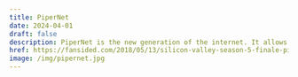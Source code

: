 ```yaml
---
title: PiperNet
date: 2024-04-01
draft: false
description: PiperNet is the new generation of the internet. It allows users to encrypt and control their own data, rather than having stored in a centralized server.
href: https://fansided.com/2018/05/13/silicon-valley-season-5-finale-piper-net-decentralized-internet-explained/
image: /img/pipernet.jpg
---
```

